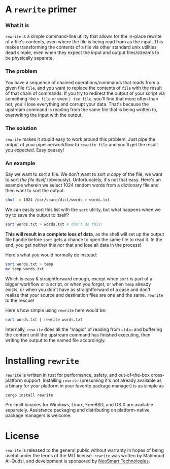 # A `rewrite` primer

### What it is

`rewrite` is a simple command-line utility that allows for the in-place rewrite of a file's
contents, even where the file is being read from as the input. This makes transforming the contents
of a file via other standard unix utilities dead simple, even when they expect the input and output
files/streams to be physically separate.

### The problem

You have a sequence of chained operations/commands that reads from a given file `file`, and you want
to replace the contents of `file` with the result of that chain of commands. If you try to redirect
the output of your script via something like `> file` or even `| tee file`, you'll find that more
often than not, you'll lose everything and corrupt your data. That's because the upstream command is
reading from the same file that is being written to, overwriting the input with the output.

### The solution

`rewrite` makes it stupid easy to work around this problem. Just pipe the output of your
pipeline/workflow to `rewrite file` and you'll get the result you expected. Easy peasey!

### An example

Say we want to sort a file. We don't want to sort _a copy_ of the file, we want to sort _the file
itself_ (obviously). Unfortunately, it's not that easy. Here's an example wherein we select 1024
random words from a dictionary file and then want to sort the output.

```sh
shuf -n 1024 /usr/share/dict/words > words.txt
```

We can easily sort this list with the `sort` utility, but what happens when we try to save the
output to itself?

```sh
sort words.txt > words.txt # don't do this!
```

**This will result in a complete loss of data**, as the shell will set up the output file handle
before `sort` gets a chance to open the same file to read it. In the end, you get neither this nor
that and lose all data in the process!

Here's what you would normally do instead:

```sh
sort words.txt > temp
mv temp words.txt
```

Which is easy & straightforward enough, except when `sort` is part of a bigger workflow or a script,
or when you forget, or when `temp` already exists, or when you don't have as straightforward of a
case and don't realize that your source and destination files are one and the same. `rewrite` to the
rescue!

Here's how simple using `rewrite` here would be:

```sh
sort words.txt | rewrite words.txt
```

Internally, `rewrite` does all the "magic" of reading from `stdin` and buffering the content until
the upstream command has finished executing, then writing the output to the named file accordingly.

# Installing `rewrite`

`rewrite` is written in rust for performance, safety, and out-of-the-box cross-platform support.
Installing `rewrite` (presuming it's not already available as a binary for your platform in your
favorite package manager) is as simple as

```
cargo install rewrite
```

Pre-built binaries for Windows, Linux, FreeBSD, and OS X are available separately. Assistance
packaging and distributing on platform-native package managers is welcome.

# License

`rewrite` is released to the general public without warranty in hopes of being useful under the
terms of the MIT license. `rewrite` was written by Mahmoud Al-Qudsi, and development is sponsored by
[NeoSmart Technologies](https://neosmart.net/).
